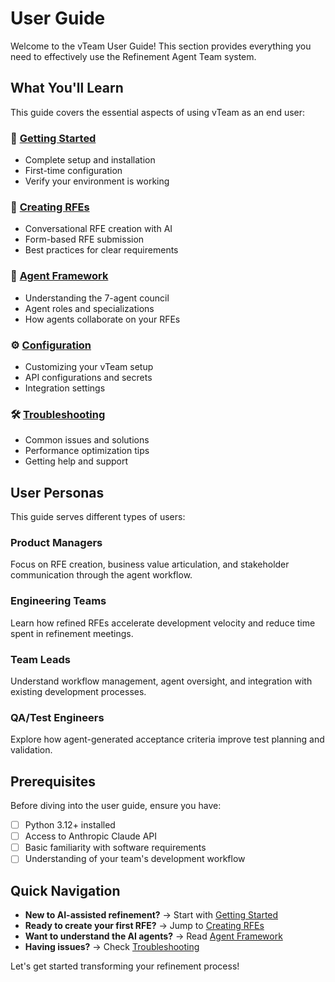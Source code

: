 # User Guide

Welcome to the vTeam User Guide! This section provides everything you need to effectively use the Refinement Agent Team system.

## What You'll Learn

This guide covers the essential aspects of using vTeam as an end user:

### 🚀 [Getting Started](getting-started.md)

- Complete setup and installation
- First-time configuration
- Verify your environment is working

### 📝 [Creating RFEs](creating-rfes.md)

- Conversational RFE creation with AI
- Form-based RFE submission
- Best practices for clear requirements

### 🤖 [Agent Framework](agent-framework.md)

- Understanding the 7-agent council
- Agent roles and specializations  
- How agents collaborate on your RFEs

### ⚙️ [Configuration](configuration.md)

- Customizing your vTeam setup
- API configurations and secrets
- Integration settings

### 🛠️ [Troubleshooting](troubleshooting.md)

- Common issues and solutions
- Performance optimization tips
- Getting help and support

## User Personas

This guide serves different types of users:

### **Product Managers**

Focus on RFE creation, business value articulation, and stakeholder communication through the agent workflow.

### **Engineering Teams**

Learn how refined RFEs accelerate development velocity and reduce time spent in refinement meetings.

### **Team Leads**

Understand workflow management, agent oversight, and integration with existing development processes.

### **QA/Test Engineers**

Explore how agent-generated acceptance criteria improve test planning and validation.

## Prerequisites

Before diving into the user guide, ensure you have:

- [ ] Python 3.12+ installed
- [ ] Access to Anthropic Claude API
- [ ] Basic familiarity with software requirements
- [ ] Understanding of your team's development workflow

## Quick Navigation

- **New to AI-assisted refinement?** → Start with [Getting Started](getting-started.md)
- **Ready to create your first RFE?** → Jump to [Creating RFEs](creating-rfes.md)  
- **Want to understand the AI agents?** → Read [Agent Framework](agent-framework.md)
- **Having issues?** → Check [Troubleshooting](troubleshooting.md)

Let's get started transforming your refinement process!
